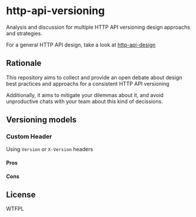 # http-api-versioning

Analysis and discussion for multiple HTTP API versioning design approachs and strategies.

For a general HTTP API design, take a look at [http-api-design](https://github.com/interagent/http-api-design)

## Rationale 

This repository aims to collect and provide an open debate 
about design best practices and approachs for a consistent HTTP API versioning

Additionally, it aims to mitigate your dilemmas about it, and avoid unproductive 
chats with your team about this kind of decissions.

## Versioning models

### Custom Header

Using `Version` or `X-Version` headers

#### Pros

#### Cons

## License

WTFPL
